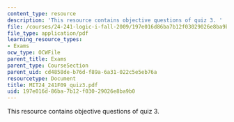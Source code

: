 ```yaml
---
content_type: resource
description: 'This resource contains objective questions of quiz 3. '
file: /courses/24-241-logic-i-fall-2009/197e016d86ba7b12f03029026e8ba9b0_MIT24_241F09_quiz3.pdf
file_type: application/pdf
learning_resource_types:
- Exams
ocw_type: OCWFile
parent_title: Exams
parent_type: CourseSection
parent_uid: cd4858de-b76d-f89a-6a31-022c5e5eb76a
resourcetype: Document
title: MIT24_241F09_quiz3.pdf
uid: 197e016d-86ba-7b12-f030-29026e8ba9b0
---
```

This resource contains objective questions of quiz 3. 

